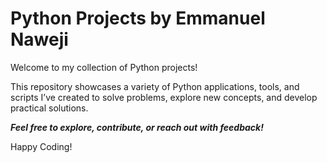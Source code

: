 # Python Projects by Emmanuel Naweji

Welcome to my collection of Python projects! 

This repository showcases a variety of Python applications, tools, and scripts I’ve created to solve problems, explore new concepts, and develop practical solutions. 

***Feel free to explore, contribute, or reach out with feedback!***

Happy Coding!
